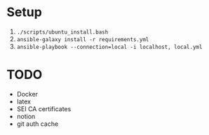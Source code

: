 # Setup

1. `./scripts/ubuntu_install.bash`
2. `ansible-galaxy install -r requirements.yml`
3. `ansible-playbook --connection=local -i localhost, local.yml`

# TODO

* Docker
* latex
* SEI CA certificates
* notion
* git auth cache